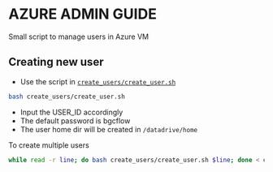 # AZURE ADMIN GUIDE
Small script to manage users in Azure VM

## Creating new user
- Use the script in [`create_users/create_user.sh`](create_user.sh)
```bash
bash create_users/create_user.sh
```
- Input the USER_ID accordingly
- The default password is bgcflow
- The user home dir will be created in `/datadrive/home`

To create multiple users
```bash
while read -r line; do bash create_users/create_user.sh $line; done < create_users/workshop_participants 
```